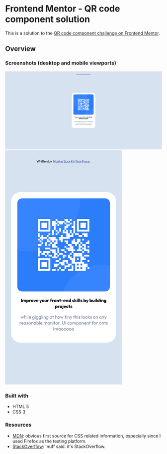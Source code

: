 # Frontend Mentor - QR code component solution

This is a solution to the [QR code component challenge on Frontend Mentor](https://www.frontendmentor.io/challenges/qr-code-component-iux_sIO_H).

## Overview

### Screenshots (desktop and mobile viewports)

![desktop](./screenshots/desktop.png)
![mobile](./screenshots/mobile.png)
### Built with

- HTML 5
- CSS 3

### Resources

- [MDN](https://developer.mozilla.org): obvious first source for CSS related information, especially since I used Firefox as the testing platform.
- [StackOverflow](https://stackoverflow.com): 'nuff said. it's StackOverflow.
